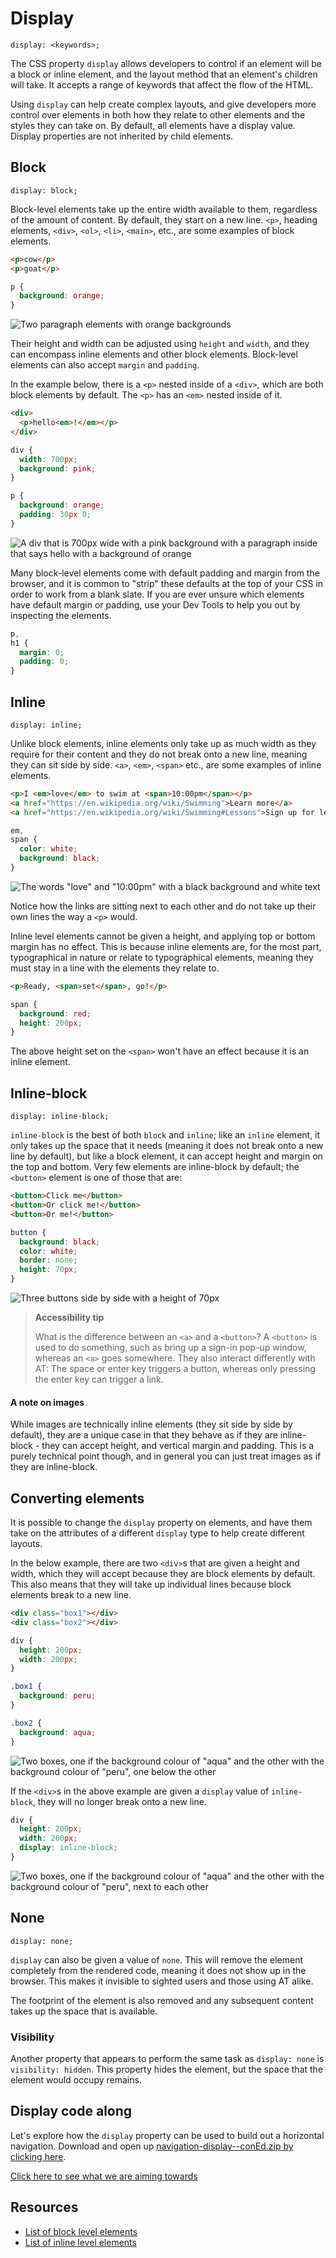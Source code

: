 # Display

`display: <keywords>;`

The CSS property `display` allows developers to control if an element will be a block or inline element, and the layout method that an element's children will take. It accepts a range of keywords that affect the flow of the HTML.

Using `display` can help create complex layouts, and give developers more control over elements in both how they relate to other elements and the styles they can take on. By default, all elements have a display value. Display properties are not inherited by child elements.


## Block

`display: block;`

Block-level elements take up the entire width available to them, regardless of the amount of content. By default, they start on a new line. `<p>`, heading elements, `<div>`, `<ol>`, `<li>`, `<main>`, etc., are some examples of block elements.

```html
<p>cow</p>
<p>goat</p>
```

```css
p {
  background: orange; 
}
```

![Two paragraph elements with orange backgrounds](https://hychalknotes.s3.amazonaws.com/display-block-example1--conEd.png)

Their height and width can be adjusted using `height` and `width`, and they can encompass inline elements and other block elements. Block-level elements can also accept `margin` and `padding`.

In the example below, there is a `<p>` nested inside of a `<div>`, which are both block elements by default. The `<p>` has an `<em>` nested inside of it.

```html
<div>
  <p>hello<em>!</em></p>
</div>
```

```css
div {
  width: 700px;
  background: pink;
}

p {
  background: orange;
  padding: 30px 0;
}
```

![A div that is 700px wide with a pink background with a paragraph inside that says hello with a background of orange](https://hychalknotes.s3.amazonaws.com/display-block-em-nested--conEd.png)

Many block-level elements come with default padding and margin from the browser, and it is common to "strip" these defaults at the top of your CSS in order to work from a blank slate. If you are ever unsure which elements have default margin or padding, use your Dev Tools to help you out by inspecting the elements.

```css
p,
h1 {
  margin: 0;
  padding: 0;
}
```


## Inline

`display: inline;`

Unlike block elements, inline elements only take up as much width as they require for their content and they do not break onto a new line, meaning they can sit side by side. `<a>`, `<em>`, `<span>` etc., are some examples of inline elements.

```html
<p>I <em>love</em> to swim at <span>10:00pm</span></p>
<a href="https://en.wikipedia.org/wiki/Swimming">Learn more</a>
<a href="https://en.wikipedia.org/wiki/Swimming#Lessons">Sign up for lessons</a>
```

```css
em,
span {
  color: white;
  background: black;
}
```

![The words "love" and "10:00pm" with a black background and white text](https://hychalknotes.s3.amazonaws.com/inline--example1--conEd.png)

Notice how the links are sitting next to each other and do not take up their own lines the way a `<p>` would.

Inline level elements cannot be given a height, and applying top or bottom margin has no effect. This is because inline elements are, for the most part, typographical in nature or relate to typographical elements, meaning they must stay in a line with the elements they relate to.

```html
<p>Ready, <span>set</span>, go!</p>
```

```css
span {
  background: red;
  height: 200px;
}
```

The above height set on the `<span>` won't have an effect because it is an inline element.


## Inline-block

`display: inline-block;`

`inline-block` is the best of both `block` and `inline`; like an `inline` element, it only takes up the space that it needs (meaning it does not break onto a new line by default), but like a block element, it can accept height and margin on the top and bottom. Very few elements are inline-block by default; the `<button>` element is one of those that are:

```html
<button>Click me</button>
<button>Or click me!</button>
<button>Or me!</button>
```

```css
button {
  background: black;
  color: white;
  border: none;
  height: 70px;
}
```

![Three buttons side by side with a height of 70px](https://hychalknotes.s3.amazonaws.com/inlineBlock-example1--conEd.png)

> **Accessibility tip**
>
> What is the difference between an `<a>` and a `<button>`? A `<button>` is used to do something, such as bring up a sign-in pop-up window, whereas an `<a>` goes somewhere. They also interact differently with AT: The space or enter key triggers a button, whereas only pressing the enter key can trigger a link.


#### A note on images

While images are technically inline elements (they sit side by side by default), they are a unique case in that they behave as if they are inline-block - they can accept height, and vertical margin and padding. This is a purely technical point though, and in general you can just treat images as if they are inline-block.


## Converting elements

It is possible to change the `display` property on elements, and have them take on the attributes of a different `display` type to help create different layouts.

In the below example, there are two `<div>`s that are given a height and width, which they will accept because they are block elements by default. This also means that they will take up individual lines because block elements break to a new line.

```html
<div class="box1"></div>
<div class="box2"></div>
```

```css
div {
  height: 200px;
  width: 200px;
}

.box1 {
  background: peru;
}

.box2 {
  background: aqua;
}
```

![Two boxes, one if the background colour of "aqua" and the other with the background colour of "peru", one below the other](https://hychalknotes.s3.amazonaws.com/display-changing-values-example1--conEd.png)

If the `<div>`s in the above example are given a `display` value of `inline-block`, they will no longer break onto a new line. 

```css
div {
  height: 200px;
  width: 200px;
  display: inline-block;
}
```

![Two boxes, one if the background colour of "aqua" and the other with the background colour of "peru", next to each other](https://hychalknotes.s3.amazonaws.com/display-changing-values-example2--conEd.png)


## None

`display: none;`

`display` can also be given a value of `none`. This will remove the element completely from the rendered code, meaning it does not show up in the browser. This makes it invisible to sighted users and those using AT alike.

The footprint of the element is also removed and any subsequent content takes up the space that is available. 


### Visibility

Another property that appears to perform the same task as `display: none` is `visibility: hidden`. This property hides the element, but the space that the element would occupy remains.

## Display code along
Let's explore how the `display` property can be used to build out a horizontal navigation. Download and open up [navigation-display--conEd.zip by clicking here](https://hychalknotes.s3.amazonaws.com/navigation-display--conEd.zip).

[Click here to see what we are aiming towards](https://hychalknotes.s3.amazonaws.com/navigation-horizontal-codealong--conEd.png)

## Resources
* [List of block level elements](https://developer.mozilla.org/en-US/docs/Web/HTML/Block-level_elements)
* [List of inline level elements](https://developer.mozilla.org/en-US/docs/Web/HTML/Inline_elements)










